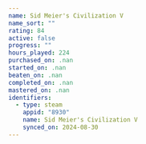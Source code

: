 ```yaml
---
name: Sid Meier's Civilization V
name_sort: ""
rating: 84
active: false
progress: ""
hours_played: 224
purchased_on: .nan
started_on: .nan
beaten_on: .nan
completed_on: .nan
mastered_on: .nan
identifiers:
  - type: steam
    appid: "8930"
    name: Sid Meier's Civilization V
    synced_on: 2024-08-30
---
```

